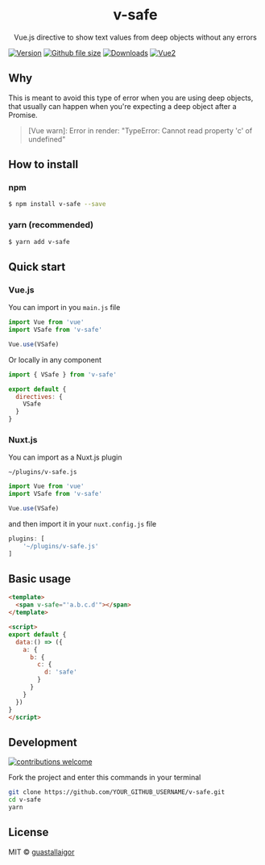 <div align="center">
  <h1>v-safe</h1>
</div>
<p align="center">
  Vue.js directive to show text values from deep objects without any errors
</p>

[![Version](https://img.shields.io/npm/v/v-safe.svg)](https://github.com/guastallaigor/v-safe/)
[![Github file size](https://img.shields.io/github/size/guastallaigor/v-safe/dist/v-safe.min.js.svg)](https://raw.githubusercontent.com/guastallaigor/v-safe/master/dist/v-safe.min.js)
[![Downloads](https://img.shields.io/npm/dt/v-safe.svg)](https://github.com/guastallaigor/v-safe/)
[![Vue2](https://img.shields.io/badge/Vue-2.x-brightgreen.svg)](https://vuejs.org/)

## Why

This is meant to avoid this type of error when you are using deep objects, that usually can happen when you're expecting a deep object after a Promise.

> [Vue warn]: Error in render: "TypeError: Cannot read property 'c' of undefined"

## How to install

### npm

```bash
$ npm install v-safe --save
```

### yarn (recommended)

```bash
$ yarn add v-safe
```

## Quick start
### Vue.js

You can import in you `main.js` file

```js
import Vue from 'vue'
import VSafe from 'v-safe'

Vue.use(VSafe)
```

Or locally in any component

```js
import { VSafe } from 'v-safe'

export default {
  directives: {
    VSafe
  }
}
```

### Nuxt.js

You can import as a Nuxt.js plugin

`~/plugins/v-safe.js`
```js
import Vue from 'vue'
import VSafe from 'v-safe'

Vue.use(VSafe)
```

and then import it in your `nuxt.config.js` file
```js
plugins: [
    '~/plugins/v-safe.js'
]
```

## Basic usage

```html
<template>
  <span v-safe="'a.b.c.d'"></span>
</template>

<script>
export default {
  data:() => ({
    a: {
      b: {
        c: {
          d: 'safe'
        }
      }
    }
  })
}
</script>
```

## Development

[![contributions welcome](https://img.shields.io/badge/contributions-welcome-brightgreen.svg?style=flat)](https://github.com/guastallaigor/v-safe/issues)

Fork the project and enter this commands in your terminal

```sh
git clone https://github.com/YOUR_GITHUB_USERNAME/v-safe.git
cd v-safe
yarn
```

## License

MIT © [guastallaigor](https://github.com/guastallaigor/v-safe/blob/master/LICENSE)
